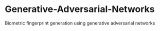 # Generative-Adversarial-Networks
Biometric fingerprint generation using generative adversarial networks 
